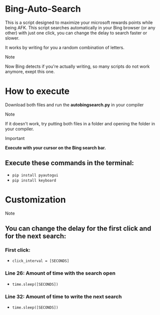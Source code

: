 # Bing-Auto-Search
This is a script designed to maximize your microsoft rewards points while being AFK. This script searches automatically in your Bing browser (or any other) with just one click, you can change the delay to search faster or slower.

It works by writing for you a random combination of letters. 
> [!NOTE]
> Now Bing detects if you're actually writing, so many scripts do not work anymore, exept this one.
# How to execute
Download both files and run the **autobingsearch.py** in your compiler
> [!NOTE]
> If it doesn't work, try putting both files in a folder and opening the folder in your compiler.

> [!IMPORTANT]
> **Execute with your cursor on the Bing search bar.**
## Execute these commands in the terminal:
- `pip install pyautogui`
- `pip install keyboard`
# Customization
> [!NOTE]
> ## You can change the delay for the first click and for the next search:
> ### First click:
> - `click_interval = [SECONDS]`
> ### Line 26: Amount of time with the search open
> - `time.sleep([SECONDS])`
> ### Line 32: Amount of time to write the next search
> - `time.sleep([SECONDS])`
